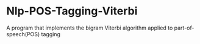 # Nlp-POS-Tagging-Viterbi
A program that implements the bigram Viterbi algorithm applied to part-of-speech(POS) tagging
